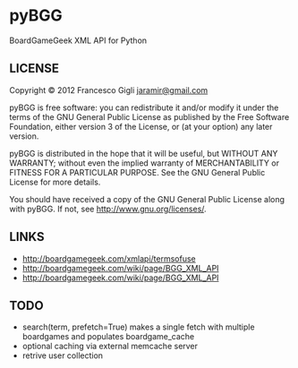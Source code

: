 pyBGG
=====

BoardGameGeek XML API for Python


LICENSE
-------

Copyright © 2012 Francesco Gigli <jaramir@gmail.com>

pyBGG is free software: you can redistribute it and/or modify
it under the terms of the GNU General Public License as published by
the Free Software Foundation, either version 3 of the License, or
(at your option) any later version.

pyBGG is distributed in the hope that it will be useful,
but WITHOUT ANY WARRANTY; without even the implied warranty of
MERCHANTABILITY or FITNESS FOR A PARTICULAR PURPOSE.  See the
GNU General Public License for more details.

You should have received a copy of the GNU General Public License
along with pyBGG.  If not, see <http://www.gnu.org/licenses/>.

LINKS
-----

* http://boardgamegeek.com/xmlapi/termsofuse
* http://boardgamegeek.com/wiki/page/BGG_XML_API
* http://boardgamegeek.com/wiki/page/BGG_XML_API

TODO
----

* search(term, prefetch=True) makes a single fetch with multiple boardgames and populates boardgame_cache
* optional caching via external memcache server
* retrive user collection

